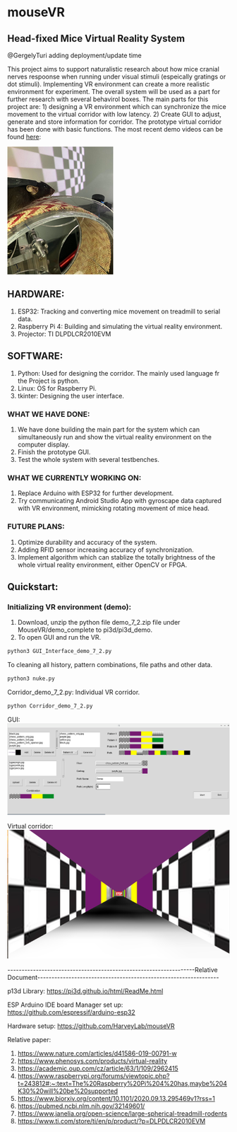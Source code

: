 # mouseVR
## Head-fixed Mice Virtual Reality System   
@GergelyTuri adding deployment/update time

This project aims to support naturalistic research about how mice cranial nerves respoonse when running under visual stimuli (espeically gratings or dot stimuli). Implementing VR environment can create a more realistic environment for experiment. The overall system will be used as a part for further research with several behavirol boxes. The main parts for this project are: 1) designing a VR environment which can synchronize the mice movement to the virtual corridor with low latency. 2) Create GUI to adjust, generate and store information for corridor. The prototype virtual corridor has been done with basic functions. The most recent demo videos can be found [here](https://www.youtube.com/watch?v=iCfhJT3dYIo):  

[![Mouse on wheel](/media/mouse_on_wheel_small.PNG)](https://www.youtube.com/watch?v=iCfhJT3dYIo "Mouse on wheel")

## HARDWARE: 
1. ESP32: Tracking and converting mice movement on treadmill to serial data. 
2. Raspberry Pi 4: Building and simulating the virtual reality environment. 
3. Projector: TI DLPDLCR2010EVM

## SOFTWARE: 
1. Python: Used for designing the corridor. The mainly used language fr the Project is python. 
2. Linux: OS for Raspberry Pi.
3. tkinter: Designing the user interface.

### WHAT WE HAVE DONE: 
1. We have done building the main part for the system which can simultaneously run and show the virtual reality environment on the computer display.
2. Finish the prototype GUI.
3. Test the whole system with several testbenches.

### WHAT WE CURRENTLY WORKING ON: 
1. Replace Arduino with ESP32 for further development.
2. Try communicating Android Studio App with gyroscape data captured with VR environment, mimicking rotating movement of mice head.                
                
### FUTURE PLANS: 
1. Optimize durability and accuracy of the system.
2. Adding RFID sensor increasing accuracy of synchronization.
3. Implement algorithm which can stablize the totally brightness of the whole virtual reality environment, either OpenCV or FPGA.
## Quickstart:
### Initializing VR environment (demo): 

1. Download, unzip the python file demo_7_2.zip file under MouseVR/demo_complete to pi3d/pi3d_demo. 
2. To open GUI and run the VR.
 ```bash
python3 GUI_Interface_demo_7_2.py
 ```
To cleaning all history, pattern combinations, file paths and other data.

```bash
python3 nuke.py
 ```
Corridor_demo_7_2.py: Individual VR corridor.
 ```bash
python Corridor_demo_7_2.py
 ```

GUI: 
![GUI](/media/GUI/GUI.jpg)

Virtual corridor: 
![corridor](/media/VR/VR.jpg)



------------------------------------------------------------------Relative Document---------------------------------------------------------------- 

p13d Library: 
https://pi3d.github.io/html/ReadMe.html

ESP Arduino IDE board Manager set up:
https://github.com/espressif/arduino-esp32

Hardware setup:
https://github.com/HarveyLab/mouseVR

Relative paper: 
1. https://www.nature.com/articles/d41586-019-00791-w
2. https://www.phenosys.com/products/virtual-reality
3. https://academic.oup.com/cz/article/63/1/109/2962415
4. https://www.raspberrypi.org/forums/viewtopic.php?t=243812#:~:text=The%20Raspberry%20Pi%204%20has,maybe%204K30%20will%20be%20supported
5. https://www.biorxiv.org/content/10.1101/2020.09.13.295469v1?rss=1
6. https://pubmed.ncbi.nlm.nih.gov/32149601/
7. https://www.janelia.org/open-science/large-spherical-treadmill-rodents
8. https://www.ti.com/store/ti/en/p/product/?p=DLPDLCR2010EVM

